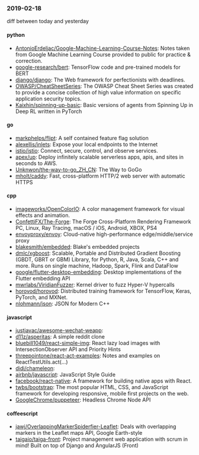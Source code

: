 ### 2019-02-18
diff between today and yesterday

#### python
* [AntonioErdeljac/Google-Machine-Learning-Course-Notes](https://github.com/AntonioErdeljac/Google-Machine-Learning-Course-Notes): Notes taken from Google Machine Learning Course provided to public for practice & correction.
* [google-research/bert](https://github.com/google-research/bert): TensorFlow code and pre-trained models for BERT
* [django/django](https://github.com/django/django): The Web framework for perfectionists with deadlines.
* [OWASP/CheatSheetSeries](https://github.com/OWASP/CheatSheetSeries): The OWASP Cheat Sheet Series was created to provide a concise collection of high value information on specific application security topics.
* [Kaixhin/spinning-up-basic](https://github.com/Kaixhin/spinning-up-basic): Basic versions of agents from Spinning Up in Deep RL written in PyTorch

#### go
* [markphelps/flipt](https://github.com/markphelps/flipt): A self contained feature flag solution
* [alexellis/inlets](https://github.com/alexellis/inlets): Expose your local endpoints to the Internet
* [istio/istio](https://github.com/istio/istio): Connect, secure, control, and observe services.
* [apex/up](https://github.com/apex/up): Deploy infinitely scalable serverless apps, apis, and sites in seconds to AWS.
* [Unknwon/the-way-to-go_ZH_CN](https://github.com/Unknwon/the-way-to-go_ZH_CN): The Way to GoGo 
* [mholt/caddy](https://github.com/mholt/caddy): Fast, cross-platform HTTP/2 web server with automatic HTTPS

#### cpp
* [imageworks/OpenColorIO](https://github.com/imageworks/OpenColorIO): A color management framework for visual effects and animation.
* [ConfettiFX/The-Forge](https://github.com/ConfettiFX/The-Forge): The Forge Cross-Platform Rendering Framework PC, Linux, Ray Tracing, macOS / iOS, Android, XBOX, PS4
* [envoyproxy/envoy](https://github.com/envoyproxy/envoy): Cloud-native high-performance edge/middle/service proxy
* [blakesmith/embedded](https://github.com/blakesmith/embedded): Blake's embedded projects
* [dmlc/xgboost](https://github.com/dmlc/xgboost): Scalable, Portable and Distributed Gradient Boosting (GBDT, GBRT or GBM) Library, for Python, R, Java, Scala, C++ and more. Runs on single machine, Hadoop, Spark, Flink and DataFlow
* [google/flutter-desktop-embedding](https://github.com/google/flutter-desktop-embedding): Desktop implementations of the Flutter embedding API
* [mwrlabs/ViridianFuzzer](https://github.com/mwrlabs/ViridianFuzzer): Kernel driver to fuzz Hyper-V hypercalls
* [horovod/horovod](https://github.com/horovod/horovod): Distributed training framework for TensorFlow, Keras, PyTorch, and MXNet.
* [nlohmann/json](https://github.com/nlohmann/json): JSON for Modern C++

#### javascript
* [justjavac/awesome-wechat-weapp](https://github.com/justjavac/awesome-wechat-weapp):  
* [d11z/asperitas](https://github.com/d11z/asperitas): A simple reddit clone
* [bluebill1049/react-simple-img](https://github.com/bluebill1049/react-simple-img):  React lazy load images with IntersectionObserver API and Priority Hints
* [threepointone/react-act-examples](https://github.com/threepointone/react-act-examples): Notes and examples on ReactTestUtils.act(...)
* [didi/chameleon](https://github.com/didi/chameleon):  
* [airbnb/javascript](https://github.com/airbnb/javascript): JavaScript Style Guide
* [facebook/react-native](https://github.com/facebook/react-native): A framework for building native apps with React.
* [twbs/bootstrap](https://github.com/twbs/bootstrap): The most popular HTML, CSS, and JavaScript framework for developing responsive, mobile first projects on the web.
* [GoogleChrome/puppeteer](https://github.com/GoogleChrome/puppeteer): Headless Chrome Node API

#### coffeescript
* [jawj/OverlappingMarkerSpiderfier-Leaflet](https://github.com/jawj/OverlappingMarkerSpiderfier-Leaflet): Deals with overlapping markers in the Leaflet maps API, Google Earth-style
* [taigaio/taiga-front](https://github.com/taigaio/taiga-front): Project management web application with scrum in mind! Built on top of Django and AngularJS (Front)
